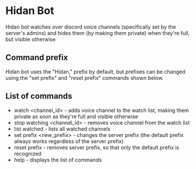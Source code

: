 # Hidan Bot
Hidan bot watches over discord voice channels (specifically set by the server's admins) and hides them (by making them private) when they're full, but visible otherwise

## Command prefix
Hidan bot uses the "Hidan," prefix by default, but prefixes can be changed using the "set prefix" and "reset prefix" commands shown below.

## List of commands
- watch <channel_id> - adds voice channel to the watch list, making them private as soon as they're full and visible otherwise
- stop watching <channel_id> - removes voice channel from the watch list
- list watched - lists all watched channels
- set prefix <new_prefix> - changes the server prefix (the default prefix always works regardless of the server prefix)
- reset prefix - removes server prefix, so that only the default prefix is recognized
- help - displays the list of commands

